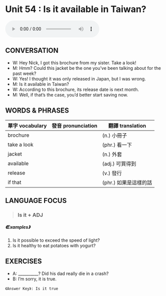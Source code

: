 # Unit 54 : Is it available in Taiwan?

<audio controls preload="none">
  <source src="">
</audio>

## CONVERSATION
* W: Hey Nick, I got this brochure from my sister. Take a look! 
* M: Hmm? Could this jacket be the one you’ve been talking about for the past week? 
* W: Yes! I thought it was only released in Japan, but I was wrong. 
* M: Is it available in Taiwan? 
* W: According to this brochure, its release date is next month. 
* M: Well, if that’s the case, you’d better start saving now.

## WORDS & PHRASES
單字 vocabulary|發音 pronunciation|翻譯 translation
---|---|---
brochure||(n.) 小冊子
take a look||(phr.) 看一下
jacket||(n.) 外套
available||(adj.) 可買得到
release||(v.) 發行
if that||(phr.) 如果是這樣的話

## LANGUAGE FOCUS 
> <h3>Is it + ADJ</h3>

##### 《Examples》
1. Is it possible to exceed the speed of light?
2. Is it healthy to eat potatoes with yogurt?

## EXERCISES 
* A: __________? Did his dad really die in a crash?
* B: I’m sorry, it is true.

`《Answer Key》: Is it true`
